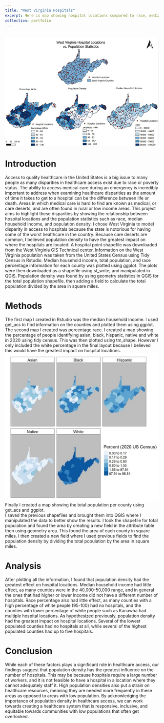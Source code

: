 ```yaml
---
title: "West Virginia Hospitals"
excerpt: Here is map showing hospital locations compared to race, median household income, and population density. Data was retreived from West Virginia GIS technical Center, and the U.S. Census.  <br/><img src='/images/WVhospitals.jpg'>
collection: portfolio
---
```

<br/><img src='/images/WVhospitals.jpg'>

Introduction
======
Access to quality healthcare in the United States is a big issue to many people as many disparities in healthcare access exist due to race or poverty status. The ability to access medical care during an emergency is incredibly important to address when examining healthcare disparities as the amount of time it takes to get to a hospital can be the difference between life or death. Areas in which medical care is hard to find are known as medical, or care deserts, and are often found in rural or low income areas. This project aims to highlight these disparities by showing the relationship between hospital locations and the population statistics such as race, median household income, and population density. 
I chose West Virginia to model disparity in access to hospitals because the state is notorious for having some of the worst healthcare in the country. Because care deserts are common, I believed population density to have the greatest impact on where the hospitals are located. A hospital point shapefile was downloaded from the West Virginia GIS Technical center. Information on the West Virginia population was taken from the United States Census using Tidy Census in Rstudio. Median household income, total population, and race percentage information for each county was plotted using ggplot. The plots were then downloaded as a shapefile using st_write, and manipulated in QGIS. Population density was found by using geometry statistics in QGIS for the total population shapefile, then adding a field to calculate the total population divided by the area in square miles. 
	
Methods 
======
The first map I created in Rstudio was the median household income. I used get_acs to find information on the counties and plotted them using ggplot. The second map I created was percentage race. I created a map showing the percentage of people identifying asian, black, hispanic, native and white in 2020 using tidy census. This was then plotted using tm_shape. However I only included the white percentage in the final layout because I believed this would have the greatest impact on hospital locations. <br/><img src='/images/wvrace.jpg'> 
Finally I created a map showing the total population per county using get_acs and ggplot.  
I saved the previous shapefiles and brought them into QGIS where I manipulated the data to better show the results. I took the shapefile for total population and found the area by creating a new field in the attribute table then using geometry area. This found the area of each county in square miles. I then created a new field where I used previous fields to find the population density by dividing the total population by the area in square miles. 

Analysis 
======
After plotting all the information, I found that population density had the greatest effect on hospital locations. Median household income had little effect, as many counties were in the 40,000-50,000 range, and in general the ones that had higher or lower income did not have a different number of hospitals. Race percentage also had little effect, as many counties with a high percentage of white people (95-100) had no hospitals, and the counties with lower percentage of white people such as Kanawha had multiple hospital locations. As hypothesized previously, population density had the greatest impact on hospital locations. Several of the lowest populated counties had no hospitals at all, while several of the highest populated counties had up to five hospitals. 

Conclusion
======
While each of these factors plays a significant role in healthcare access, our findings suggest that population density has the greatest influence on the number of hospitals.  This may be because hospitals require a large number of workers, and it is not feasible to have a hospital in a location where they cannot adequately staff it.  High population densities also put a strain on healthcare resources, meaning they are needed more frequently in these areas as opposed to areas with low population. By acknowledging the importance of population density in healthcare access, we can work towards creating a healthcare system that is responsive, inclusive, and equitable towards communities with low populations that often get overlooked.


